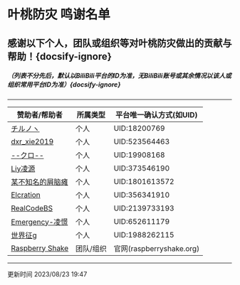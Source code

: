 # 叶桃防灾 鸣谢名单
## 感谢以下个人，团队或组织等对叶桃防灾做出的贡献与帮助！{docsify-ignore}

##### （列表不分先后，默认以BiliBili平台的ID为准，无BiliBili账号或其余情况以该人或组织常用平台ID为准）{docsify-ignore}
------

| 赞助者/帮助者                                             | 所属类型  | 平台唯一确认方式(如UID)  |
| --------------------------------------------------------- | --------- | ------------------------ |
| [チルノヽ](https://space.bilibili.com/18200769)           | 个人      | UID:18200769             |
| [dxr_xie2019](https://space.bilibili.com/523564463)       | 个人      | UID:523564463            |
| [--クロ--](https://space.bilibili.com/19908168)           | 个人      | UID:19908168             |
| [Liy凌源](https://space.bilibili.com/373546190)           | 个人      | UID:373546190            |
| [某不知名的屑脑瘫](https://space.bilibili.com/1801613572) | 个人      | UID:1801613572           |
| [Elcration](https://space.bilibili.com/356341910)         | 个人      | UID:356341910            |
| [RealCodeBS](https://space.bilibili.com/2139733193)       | 个人      | UID:2139733193           |
| [Emergency-凌憬](https://space.bilibili.com/652611179)    | 个人      | UID:652611179            |
| [世界征g](https://space.bilibili.com/1988262115)          | 个人      | UID:1988262115           |
| [Raspberry Shake](https://raspberryshake.org)             | 团队/组织 | 官网(raspberryshake.org) |

------
更新时间 2023/08/23 19:47

